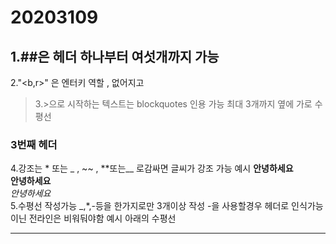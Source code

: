 # 20203109<br>
## 1.##은 헤더 하나부터 여섯개까지 가능 <br>
2."<b,r>" 은 엔터키 역할 , 없어지고  <br>
> 3.>으로 시작하는 텍스트는 blockquotes 인용 가능 최대 3개까지 옆에 가로 수평선 <br>
###  3번째 헤더 <br>
4.강조는 * 또는 _ , ~~ , **또는__ 로감싸면 글씨가 강조 가능 예시 __안녕하세요__ <br>
**안녕하세요** <br>
  _안녕하세요_ <br>
5.수평선 작성가능 _,*,-등을 한가지로만 3개이상 작성 -을 사용할경우  헤더로  인식가능이닌 전라인은 비워둬야함
예시 아래의 수평선 <br>
* * *
